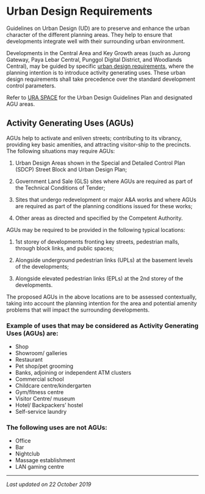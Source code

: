 # Urban Design Requirements

Guidelines on Urban Design (UD) are to preserve and enhance the urban character of the different planning areas. They help to ensure that developments integrate well with their surrounding urban environment.

Developments in the Central Area and Key Growth areas (such as Jurong Gateway, Paya Lebar Central, Punggol Digital District, and Woodlands Central), may be guided by specific [urban design requirements](https://www.ura.gov.sg/Corporate/Guidelines/Urban-Design), where the planning intention is to introduce activity generating uses. These urban design requirements shall take precedence over the standard development control parameters.

Refer to [URA SPACE](https://www.ura.gov.sg/Corporate/Guidelines/Urban-Design/URA-SPACE/UD-URA-SPACE) for the Urban Design Guidelines Plan and designated AGU areas.

## Activity Generating Uses (AGUs)

AGUs help to activate and enliven streets; contributing to its vibrancy, providing key basic amenities, and attracting visitor-ship to the precincts. The following situations may require AGUs:

1. Urban Design Areas shown in the Special and Detailed Control Plan (SDCP) Street Block and Urban Design Plan;
   
2. Government Land Sale (GLS) sites where AGUs are required as part of the Technical Conditions of Tender;
   
3. Sites that undergo redevelopment or major A&A works and where AGUs are required as part of the planning conditions issued for these works;
   
4. Other areas as directed and specified by the Competent Authority.

AGUs may be required to be provided in the following typical locations:

1. 1st storey of developments fronting key streets, pedestrian malls, through block links, and public spaces;
   
2. Alongside underground pedestrian links (UPLs) at the basement levels of the developments;
   
3. Alongside elevated pedestrian links (EPLs) at the 2nd storey of the developments.

The proposed AGUs in the above locations are to be assessed contextually, taking into account the planning intention for the area and potential amenity problems that will impact the surrounding developments.

### Example of uses that may be considered as Activity Generating Uses (AGUs) are:

- Shop
- Showroom/ galleries 
- Restaurant
- Pet shop/pet grooming
- Banks, adjoining or independent ATM clusters
- Commercial school
- Childcare centre/kindergarten
- Gym/fitness centre
- Visitor Centre/ museum
- Hotel/ Backpackers’ hostel
- Self-service laundry

### The following uses are not AGUs:

- Office
- Bar
- Nightclub
- Massage establishment
- LAN gaming centre

---

*Last updated on 22 October 2019*
